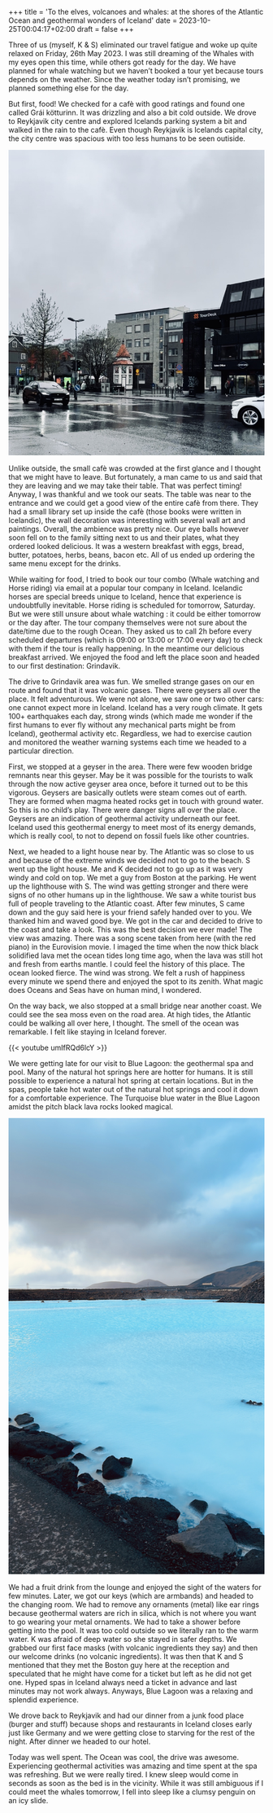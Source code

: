 +++
title = 'To the elves, volcanoes and whales: at the shores of the Atlantic Ocean and geothermal wonders of Iceland'
date = 2023-10-25T00:04:17+02:00
draft = false
+++

Three of us (myself, K & S) eliminated our travel fatigue and woke up quite relaxed on Friday, 26th May 2023. I was still dreaming of the Whales with my eyes open this time, while others got ready for the day. We have planned for whale watching but we haven’t booked a tour yet because tours depends on the weather. Since the weather today isn’t promising, we planned something else for the day.

But first, food! We checked for a cafè with good ratings and found one called Grái kötturinn. It was drizzling and also a bit cold outside. We drove to Reykjavik city centre and explored Icelands parking system a bit and walked in the rain to the cafè. Even though Reykjavik is Icelands capital city, the city centre was spacious with too less humans to be seen outiside.

![alt](Iceland2_1.jpg)

Unlike outside, the small cafè was crowded at the first glance and I thought that we might have to leave. But fortunately, a man came to us and said that they are leaving and we may take their table. That was perfect timing! Anyway, I was thankful and we took our seats. The table was near to the entrance and we could get a good view of the entire cafè from there. They had a small library set up inside the cafè (those books were written in Icelandic), the wall decoration was interesting with several wall art and paintings. Overall, the ambience was pretty nice. Our eye balls however soon fell on to the family sitting next to us and their plates, what they ordered looked delicious. It was a western breakfast with eggs, bread, butter, potatoes, herbs, beans, bacon etc. All of us ended up ordering the same menu except for the drinks.

While waiting for food, I tried to book our tour combo (Whale watching and Horse riding) via email at a popular tour company in Iceland. Icelandic horses are special breeds unique to Iceland, hence that experience is undoubtfully inevitable. Horse riding is scheduled for tomorrow, Saturday. But we were still unsure about whale watching : it could be either tomorrow or the day after. The tour company themselves were not sure about the date/time due to the rough Ocean. They asked us to call 2h before every scheduled departures (which is 09:00 or 13:00 or 17:00 every day) to check with them if the tour is really happening. In the meantime our delicious breakfast arrived. We enjoyed the food and left the place soon and headed to our first destination: Grindavik.

The drive to Grindavik area was fun. We smelled strange gases on our en route and found that it was volcanic gases. There were geysers all over the place. It felt adventurous. We were not alone, we saw one or two other cars: one cannot expect more in Iceland. Iceland has a very rough climate. It gets 100+ earthquakes each day, strong winds (which made me wonder if the first humans to ever fly without any mechanical parts might be from Iceland), geothermal activity etc. Regardless, we had to exercise caution and monitored the weather warning systems each time we headed to a particular direction.

First, we stopped at a geyser in the area. There were few wooden bridge remnants near this geyser. May be it was possible for the tourists to walk through the now active geyser area once, before it turned out to be this vigorous. Geysers are basically outlets were steam comes out of earth. They are formed when magma heated rocks get in touch with ground water. So this is no child’s play. There were danger signs all over the place. Geysers are an indication of geothermal activity underneath our feet. Iceland used this geothermal energy to meet most of its energy demands, which is really cool, to not to depend on fossil fuels like other countries.

Next, we headed to a light house near by. The Atlantic was so close to us and because of the extreme winds we decided not to go to the beach. S went up the light house. Me and K decided not to go up as it was very windy and cold on top. We met a guy from Boston at the parking. He went up the lighthouse with S. The wind was getting stronger and there were signs of no other humans up in the lighthouse. We saw a white tourist bus full of people traveling to the Atlantic coast. After few minutes, S came down and the guy said here is your friend safely handed over to you. We thanked him and waved good bye. We got in the car and decided to drive to the coast and take a look. This was the best decision we ever made! The view was amazing. There was a song scene taken from here (with the red piano) in the Eurovision movie. I imaged the time when the now thick black solidified lava met the ocean tides long time ago, when the lava was still hot and fresh from earths mantle. I could feel the history of this place. The ocean looked fierce. The wind was strong. We felt a rush of happiness every minute we spend there and enjoyed the spot to its zenith. What magic does Oceans and Seas have on human mind, I wondered.

On the way back, we also stopped at a small bridge near another coast. We could see the sea moss even on the road area. At high tides, the Atlantic could be walking all over here, I thought. The smell of the ocean was remarkable. I felt like staying in Iceland forever.

{{< youtube umIfRQd6lcY >}}

We were getting late for our visit to Blue Lagoon: the geothermal spa and pool. Many of the natural hot springs here are hotter for humans. It is still possible to experience a natural hot spring at certain locations. But in the spas, people take hot water out of the natural hot springs and cool it down for a comfortable experience. The Turquoise blue water in the Blue Lagoon amidst the pitch black lava rocks looked magical.

![alt](Iceland2_2.jpg)

We had a fruit drink from the lounge and enjoyed the sight of the waters for few minutes. Later, we got our keys (which are armbands) and headed to the changing room. We had to remove any ornaments (metal) like ear rings because geothermal waters are rich in silica, which is not where you want to go wearing your metal ornaments. We had to take a shower before getting into the pool. It was too cold outside so we literally ran to the warm water. K was afraid of deep water so she stayed in safer depths. We grabbed our first face masks (with volcanic ingredients they say) and then our welcome drinks (no volcanic ingredients). It was then that K and S mentioned that they met the Boston guy here at the reception and speculated that he might have come for a ticket but left as he did not get one. Hyped spas in Iceland always need a ticket in advance and last minutes may not work always. Anyways, Blue Lagoon was a relaxing and splendid experience.

We drove back to Reykjavik and had our dinner from a junk food place (burger and stuff) because shops and restaurants in Iceland closes early just like Germany and we were getting close to starving for the rest of the night. After dinner we headed to our hotel.

Today was well spent. The Ocean was cool, the drive was awesome. Experiencing geothermal activities was amazing and time spent at the spa was refreshing. But we were really tired. I knew sleep would come in seconds as soon as the bed is in the vicinity. While it was still ambiguous if I could meet the whales tomorrow, I fell into sleep like a clumsy penguin on an icy slide.
